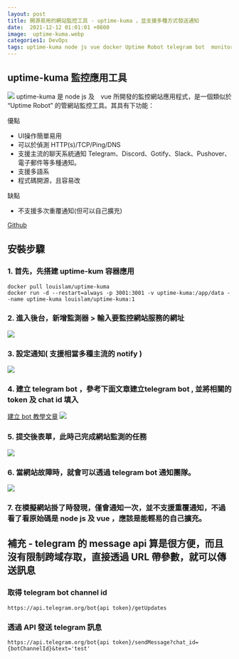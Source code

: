 ```yaml
---
layout: post
title: 開源易用的網站監控工具 - uptime-kuma ，並支援多種方式發送通知
date:  2021-12-12 01:01:01 +0800
image:  uptime-kuma.webp
categories1: DevOps
tags: uptime-kuma node js vue docker Uptime Robot telegram bot  monitoring tool
---
```

## uptime-kuma 監控應用工具

![](https://i.imgur.com/EdmWby1.png)
uptime-kuma 是 node js 及　vue 所開發的監控網站應用程式，是一個類似於 “Uptime Robot” 的管網站監控工具。其具有下功能：  

優點  
* UI操作簡單易用   
* 可以於偵測 HTTP(s)/TCP/Ping/DNS
* 支援主流的聊天系統通知 Telegram、Discord、Gotify、Slack、Pushover、電子郵件等多種通知。
* 支援多語系
* 程式碼開源，且容易改

缺點  
* 不支援多次重覆通知(但可以自己擴充)

[Github](https://github.com/louislam/uptime-kuma)

## 安裝步驟
###  1. 首先，先搭建 uptime-kum 容器應用
```
docker pull louislam/uptime-kuma
docker run -d --restart=always -p 3001:3001 -v uptime-kuma:/app/data --name uptime-kuma louislam/uptime-kuma:1
```

### 2. 進入後台，新增監測器 > 輸入要監控網站服務的網址

![](https://i.imgur.com/Ige5D8M.png)

### 3. 設定通知( 支援相當多種主流的 notify )

![](https://i.imgur.com/Z6StsKD.png)

### 4. 建立 telegram bot ，參考下面文章建立telegram bot , 並將相關的 token 及 chat id 填入  
[建立 bot 教學文章](https://tcsky.cc/tips-01-telegram-chatbot/)
![](https://i.imgur.com/ruQABLs.png)

### 5. 提交後表單，此時己完成網站監測的任務
![](https://i.imgur.com/iIgOtvx.png)

### 6. 當網站故障時，就會可以透過 telegram bot 通知團隊。
![](https://i.imgur.com/jvm8UVk.png)

### 7. 在模擬網站掛了時發現，僅會通知一次，並不支援重覆通知，不過看了看原始碼是 node js 及 vue ，應該是能輕易的自己擴充。

## 補充 - telegram 的 message api 算是很方便，而且沒有限制跨域存取，直接透過 URL 帶參數，就可以傳送訊息
### 取得  telegram bot channel id

```
https://api.telegram.org/bot{api token}/getUpdates
```
### 透過 API 發送 telegram 訊息

```
https://api.telegram.org/bot{api token}/sendMessage?chat_id={botChannelId}&text='test'
```